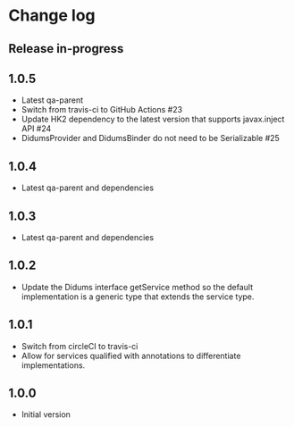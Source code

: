 # Change log

## Release in-progress

## 1.0.5

* Latest qa-parent
* Switch from travis-ci to GitHub Actions #23
* Update HK2 dependency to the latest version that supports javax.inject API #24
* DidumsProvider and DidumsBinder do not need to be Serializable #25

## 1.0.4

* Latest qa-parent and dependencies

## 1.0.3

* Latest qa-parent and dependencies

## 1.0.2

* Update the Didums interface getService method so the default implementation is a generic type that extends the service type.

## 1.0.1

* Switch from circleCI to travis-ci
* Allow for services qualified with annotations to differentiate implementations.

## 1.0.0

* Initial version
